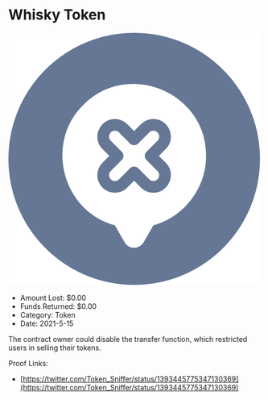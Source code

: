 # Whisky Token
![Whisky Token](/rektimages/Whisky-Token.png)
- Amount Lost: $0.00
- Funds Returned: $0.00
- Category: Token
- Date: 2021-5-15

The contract owner could disable the transfer function, which restricted users in selling their tokens.


Proof Links:
- [https://twitter.com/Token_Sniffer/status/1393445775347130369](https://twitter.com/Token_Sniffer/status/1393445775347130369)


